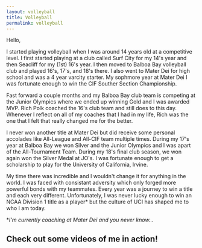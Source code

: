 ```yaml
---
layout: volleyball
title: Volleyball
permalink: volleyball
---
```


Hello,

I started playing volleyball when I was around 14 years old at a competitive level.  I first started playing at a club called Surf City for my 14's year and then Seacliff for my (1st) 16's year.  I then moved to Balboa Bay volleyball club and played 16's, 17's, and 18's there. I also went to Mater Dei for high school and was a 4 year varcity starter.  My sophmore year at Mater Dei I was fortunate enough to win the CIF Souther Section Championship.  

Fast forward a couple months and my Balboa Bay club team is competing at the Junior Olympics where we ended up winning Gold and I was awarded MVP.  Rich Polk coached the 16's club team and still does to this day.  Whenever I reflect on all of my coaches that I had in my life, Rich was the one that I felt that really changed me for the better.  

I never won another title at Mater Dei but did receive some personal accolades like All-League and All-CIF team multiple times.  During my 17's year at Balboa Bay we won Silver and the Junior Olympics and I was apart of the All-Tournament Team.  During my 18's final club season, we won again won the Silver Medal at JO's. I was fortunate enough to get a scholarship to play for the University of California, Irvine.  

My time there was incredible and I wouldn't change it for anything in the world.  I was faced with consistant adversity which only forged more powerful bonds with my teammates.  Every year was a journey to win a title and each very different.  Unfortunately, I was never lucky enough to win an NCAA Division 1 title as a player* but the culture of UCI has shaped me to who I am today.

**I'm currently coaching at Mater Dei and you never know...*


## Check out some videos of me in action!